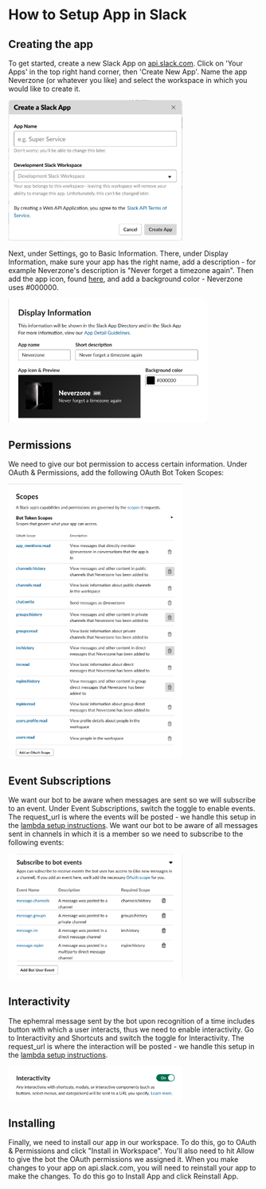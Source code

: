 # How to Setup App in Slack

## Creating the app
To get started, create a new Slack App on [api.slack.com](api.slack.com). Click on 'Your Apps' in the top right hand corner, then 'Create New App'. Name the app Neverzone (or whatever you like) and select the workspace in which you would like to create it.

<img src="images/create_app.png" width="350">

Next, under Settings, go to Basic Information. There, under Display Information, make sure your app has the right name, add a description - for example Neverzone's description is "Never forget a timezone again". Then add the app icon, found [here](images/Neverzone-icon.png), and add a background color - Neverzone uses #000000.

<img src="images/display_info.png" width="400">

## Permissions
We need to give our bot permission to access certain information. Under OAuth & Permissions, add the following OAuth Bot Token Scopes:

<img src="images/scopes.png" width="350">

## Event Subscriptions
We want our bot to be aware when messages are sent so we will subscribe to an event.
Under Event Subscriptions, switch the toggle to enable events. The request_url is where the events will be posted - we handle this setup in the [lambda setup instructions](lambdaSetup.md). We want our bot to be aware of all messages sent in channels in which it is a member so we need to subscribe to the following events:

<img src="images/bot_events.png" width="350">

## Interactivity
The ephemral message sent by the bot upon recognition of a time includes button with which a user interacts, thus we need to enable interactivity. Go to Interactivity and Shortcuts and switch the toggle for Interactivity. The request_url is where the interaction will be posted - we handle this setup in the [lambda setup instructions](lambdaSetup.md).

<img src="images/interactivity.png" width="350">

## Installing
Finally, we need to install our app in our workspace. To do this, go to OAuth & Permissions and click "Install in Workspace". You'll also need to hit Allow to give the bot the OAuth permissions we assigned it.
When you make changes to your app on api.slack.com, you will need to reinstall your app to make the changes. To do this go to Install App and click Reinstall App.